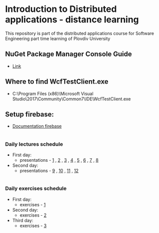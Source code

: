 # Introduction to Distributed applications - distance learning
This repository is part of the distributed applications course for Software Engineering part time learning of Plovdiv University



## NuGet Package Manager Console Guide
* [Link](https://github.com/pkyurkchiev/distributed-applications-se-p/tree/master/documentations/doc_2_nuget-console.md)


## Where to find WcfTestClient.exe
* C:\Program Files (x86)\Microsoft Visual Studio\2017\Community\Common7\IDE\WcfTestClient.exe


## Setup firebase:
* [Documentation firebase](https://github.com/pkyurkchiev/distributed-applications-se-p/tree/master/documentations/setup-firebase.md)


#
### Daily lectures schedule

* First day:
  * presentations - [1](https://github.com/pkyurkchiev/distributed-applications-se-p/tree/master/presentations/Lecture-01.pdf)
  , [2](https://github.com/pkyurkchiev/distributed-applications-se-p/tree/master/presentations/Lecture-02.pdf)
  , [3](https://github.com/pkyurkchiev/distributed-applications-se-p/tree/master/presentations/Lecture-03.pdf)
  , [4](https://github.com/pkyurkchiev/distributed-applications-se-p/tree/master/presentations/Lecture-04.pdf)
  , [5](https://github.com/pkyurkchiev/distributed-applications-se-p/tree/master/presentations/Lecture-05.pdf)
  , [6](https://github.com/pkyurkchiev/distributed-applications-se-p/tree/master/presentations/Lecture-06.pdf)
  , [7](https://github.com/pkyurkchiev/distributed-applications-se-p/tree/master/presentations/Lecture-07.pdf)
  , [8](https://github.com/pkyurkchiev/distributed-applications-se-p/tree/master/presentations/Lecture-08.pdf)
* Second day:
  * presentations - [9](https://github.com/pkyurkchiev/distributed-applications-se-p/tree/master/presentations/Lecture-09.pdf)
  , [10](https://github.com/pkyurkchiev/distributed-applications-se-p/tree/master/presentations/Lecture-10.pdf)
  , [11](https://github.com/pkyurkchiev/distributed-applications-se-p/tree/master/presentations/Lecture-11.pdf)
  , [12](https://github.com/pkyurkchiev/distributed-applications-se-p/tree/master/presentations/Lecture-12.pdf)
  
#
### Daily exercises schedule

* First day:
  * exercises - [1](https://github.com/pkyurkchiev/distributed-applications-se-p/tree/master/exercises/01)
* Second day:
  * exercises - [2](https://github.com/pkyurkchiev/distributed-applications-se-d/tree/master/exercises/02)
* Third day:
  * exercises - [3](https://github.com/pkyurkchiev/distributed-applications-se-d/tree/master/exercises/03)
